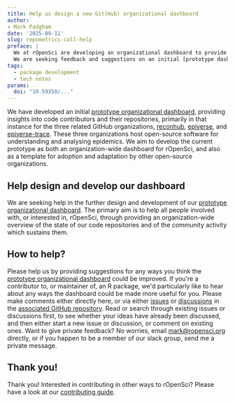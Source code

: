 ```yaml
---
title: Help us design a new Git(Hub) organizational dashboard
author: 
- Mark Padgham
date: '2025-09-11'
slug: repometrics-call-help
preface: |
  We at rOpenSci are developing an organizational dashboard to provide an overview of all rOpenSci code contributors and their repositories.
  We are seeking feedback and suggestions on an initial [prototype dashboard](https://ropensci-review-tools.github.io/repometrics-demo/).
tags:
  - package development
  - tech notes
params:
  doi: "10.59350/..."
---
```


We have developed an initial [prototype organizational dashboard](https://ropensci-review-tools.github.io/repometrics-demo/), providing insights into code contributors and their repositories, primarily in that instance for the three related GitHub organizations, [reconhub](https://github.com/reconhub), [epiverse](https://github.com/epiverse), and [epiverse-trace](https://github.com/epiverse-trace). 
These three organizations host open-source software for understanding and analysing epidemics.
We aim to develop the current prototype as both an organization-wide dashboard for rOpenSci, and also as a template for adoption and adaptation by other open-source organizations.

## Help design and develop our dashboard

We are seeking help in the further design and development of our [prototype organizational dashboard](https://ropensci-review-tools.github.io/repometrics-demo/).
The primary aim is to help all people involved with, or interested in, rOpenSci, through providing an organization-wide overview of the state of our code repositories and of the community activity which sustains them.

## How to help?

Please help us by providing suggestions for any ways you think the [prototype organizational dashboard](https://ropensci-review-tools.github.io/repometrics-demo/) could be improved.
If you're a contributor to, or maintainer of, an R package, we'd particularly like to hear about any ways the dashboard could be made more useful for you.
Please make comments either directly here, or via either [issues](https://github.com/ropensci-review-tools/orgmetrics/issues) or [discussions](https://github.com/ropensci-review-tools/orgmetrics/discussions/) in the [associated GitHub repository](https://github.com/ropensci-review-tools/orgmetrics).
Read or search through existing issues or discussions first, to see whether your ideas have already been discussed, and then either start a new issue or discussion, or comment on existing ones.
Want to give private feedback?
No worries, email <mark@ropensci.org> directly, or if you happen to be a member of our slack group, send me a private message.

## Thank you!

Thank you! 
Interested in contributing in other ways to rOpenSci? 
Please have a look at our [contributing guide](https://contributing.ropensci.org). 
